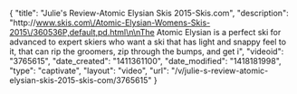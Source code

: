 {
    "title": "Julie's Review-Atomic Elysian Skis 2015-Skis.com",
    "description": "http:\/\/www.skis.com\/Atomic-Elysian-Womens-Skis-2015\/360536P,default,pd.html\n\nThe Atomic Elysian is a perfect ski for advanced to expert skiers who want a ski that has light and snappy feel to it, that can rip the groomers, zip through the bumps, and get i",
    "videoid": "3765615",
    "date_created": "1411361100",
    "date_modified": "1418181998",
    "type": "captivate",
    "layout": "video",
    "url": "\/v\/julie-s-review-atomic-elysian-skis-2015-skis-com\/3765615"
}